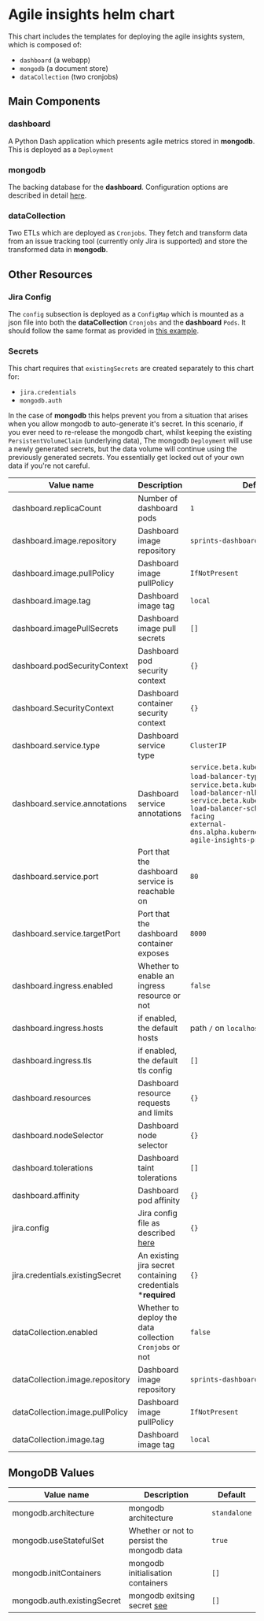 # Agile insights helm chart

This chart includes the templates for deploying the agile insights system, which is composed of:
- `dashboard` (a webapp)
- `mongodb` (a document store)
- `dataCollection` (two cronjobs)

## Main Components

### dashboard

A Python Dash application which presents agile metrics stored in **mongodb**. This is deployed as a `Deployment`

### mongodb

The backing database for the **dashboard**. Configuration options are described in detail [here](https://github.com/bitnami/charts/tree/master/bitnami/mongodb).

### dataCollection

Two ETLs which are deployed as `Cronjobs`. They fetch and transform data from an issue tracking tool (currently only Jira is supported) and store the transformed data in **mongodb**.

## Other Resources

### Jira Config

The `config` subsection is deployed as a `ConfigMap` which is mounted as a json file into both the **dataCollection** `Cronjobs` and the **dashboard** `Pods`. It should follow the same format as provided in [this example](https://github.com/limejump/agile-insights/blob/main/config_files/example-config.json).

### Secrets

This chart requires that `existingSecrets` are created separately to this chart for:
- `jira.credentials`
- `mongodb.auth`

In the case of **mongodb** this helps prevent you from a situation that arises when you allow mongodb to auto-generate it's secret. In this scenario, if you ever need to re-release the mongodb chart, whilst keeping the existing `PersistentVolumeClaim` (underlying data), The mongodb `Deployment` will use a newly generated secrets, but the data volume will continue using the previously generated secrets. You essentially get locked out of your own data if you're not careful.


| Value name                      | Description                                                  | Default                                                      |
| ------------------------------- | ------------------------------------------------------------ | ------------------------------------------------------------ |
| dashboard.replicaCount          | Number of dashboard pods                                     | `1`                                                          |
| dashboard.image.repository      | Dashboard image repository                                   | `sprints-dashboard`                                          |
| dashboard.image.pullPolicy      | Dashboard image pullPolicy                                   | `IfNotPresent`                                               |
| dashboard.image.tag             | Dashboard image tag                                          | `local`                                                      |
| dashboard.imagePullSecrets      | Dashboard image pull secrets                                 | `[]`                                                         |
| dashboard.podSecurityContext    | Dashboard pod security context                               | `{}`                                                         |
| dashboard.SecurityContext       | Dashboard container security context                         | `{}`                                                         |
| dashboard.service.type          | Dashboard service type                                       | `ClusterIP`                                                  |
| dashboard.service.annotations   | Dashboard service annotations                                | `service.beta.kubernetes.io/aws-load-balancer-type: externa`l<br />`service.beta.kubernetes.io/aws-load-balancer-nlb-target-type: ip`<br />`service.beta.kubernetes.io/aws-load-balancer-scheme: internet-facing`<br />`external-dns.alpha.kubernetes.io/hostname: agile-insights-proxy-oauth2-proxy` |
| dashboard.service.port          | Port that the dashboard service is reachable on              | `80`                                                         |
| dashboard.service.targetPort    | Port that the dashboard container exposes                    | `8000`                                                       |
| dashboard.ingress.enabled       | Whether to enable an ingress resource or not                 | `false`                                                      |
| dashboard.ingress.hosts         | if enabled, the default hosts                                | path `/` on `localhost`                                      |
| dashboard.ingress.tls           | if enabled, the default tls config                           | `[]`                                                         |
| dashboard.resources             | Dashboard resource requests and limits                       | `{}`                                                         |
| dashboard.nodeSelector          | Dashboard node selector                                      | `{}`                                                         |
| dashboard.tolerations           | Dashboard taint tolerations                                  | `[]`                                                         |
| dashboard.affinity              | Dashboard pod affinity                                       | `{}`                                                         |
| jira.config                     | Jira config file as described [here](#jira-config)           | `{}`                                                         |
| jira.credentials.existingSecret | An existing jira secret containing credentials ***required** | `{}`                                                         |
| dataCollection.enabled          | Whether to deploy the data collection `Cronjobs` or not      | `false`                                                      |
| dataCollection.image.repository | Dashboard image repository                                   | `sprints-dashboard`                                          |
| dataCollection.image.pullPolicy | Dashboard image pullPolicy                                   | `IfNotPresent`                                               |
| dataCollection.image.tag        | Dashboard image tag                                          | `local`                                                      |

## MongoDB Values

| Value name                      | Description                                                            | Default                    |
| ------------------------------- | ---------------------------------------------------------------------- | -------------------------- |
| mongodb.architecture            | mongodb architecture                                                   | `standalone`               |
| mongodb.useStatefulSet          | Whether or not to persist the mongodb data                             | `true`                     |
| mongodb.initContainers          | mongodb initialisation containers                                      | `[]`                       |
| mongodb.auth.existingSecret     | mongodb exitsing secret [see](#secrets)                                | `[]`                       |
